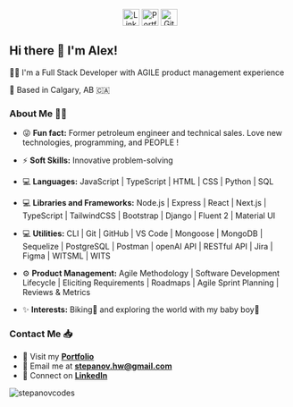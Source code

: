 <p align="center">
	<a href="https://www.linkedin.com/in/aleksandr-stepanov/"><img src="https://i.imgur.com/pZmhiqr.png" height="30" alt="LinkedIn"></a>
	<a href="https://www.stepanovcodes.com/"><img src="https://i.imgur.com/MTI95MR.png" height="30" alt="Portfolio"></a>
  	<a href="https://github.com/stepanovcodes"><img src="https://i.imgur.com/VAx0YS5.png" height="30" alt="GitHub"></a>
</p>

## Hi there 👋 I'm Alex!

👨‍💻 I'm a Full Stack Developer with AGILE product management experience

📍 Based in Calgary, AB 🇨🇦


### About Me 👩‍🚀

- 😜 **Fun fact:** Former petroleum engineer and technical sales. Love new technologies, programming, and PEOPLE ! 

- ⚡ **Soft Skills:** Innovative problem-solving

- 💻 **Languages:** JavaScript | TypeScript | HTML | CSS | Python | SQL
  
- 💻 **Libraries and Frameworks:** Node.js | Express | React | Next.js | TypeScript | TailwindCSS | Bootstrap | Django | Fluent 2 | Material UI

- 💻 **Utilities:**  CLI | Git | GitHub | VS Code | Mongoose | MongoDB | Sequelize | PostgreSQL | Postman | openAI API | RESTful API | Jira | Figma | WITSML | WITS

- ⚙️ **Product Management:** Agile Methodology | Software Development Lifecycle | Eliciting Requirements | Roadmaps | Agile Sprint Planning | Reviews & Metrics

- ✨ **Interests:** Biking🚴 and exploring the world with my baby boy👶

### Contact Me 📥 

- 💼 Visit my **[Portfolio](https://www.stepanovcodes.com/)**
- 📧 Email me at **[stepanov.hw@gmail.com](mailto:stepanov.hw@gmail.com)**
- 🔗 Connect on **[LinkedIn](https://www.linkedin.com/in/aleksandr-stepanov/)**

<p><img align="center" src="https://github-readme-stats.vercel.app/api/top-langs/?username=stepanovcodes&layout=donut" alt="stepanovcodes" /></p>
